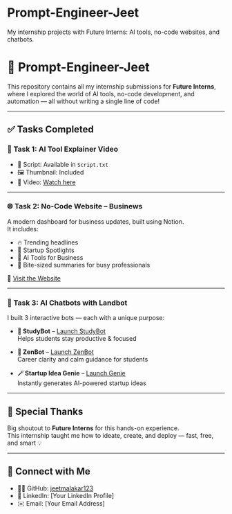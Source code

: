 # Prompt-Engineer-Jeet
My internship projects with Future Interns: AI tools, no-code websites, and chatbots.

# 🚀 Prompt-Engineer-Jeet

This repository contains all my internship submissions for **Future Interns**, where I explored the world of AI tools, no-code development, and automation — all without writing a single line of code!

---

## ✅ Tasks Completed

### 🎯 Task 1: AI Tool Explainer Video  
- 📜 Script: Available in `Script.txt`  
- 🖼️ Thumbnail: Included  
- 🎥 Video: [Watch here](https://drive.google.com/file/d/1DZeBdt5oIJRurVfUCo-0JYhquqzfityH/view?usp=drivesdk)

---

### 🌐 Task 2: No-Code Website – **Businews**  
A modern dashboard for business updates, built using Notion.  
It includes:
- 🔥 Trending headlines  
- 🚀 Startup Spotlights  
- 🤖 AI Tools for Business  
- 🧠 Bite-sized summaries for busy professionals  

🔗 [Visit the Website](https://temporal-longan-24a.notion.site/Businews-237d76f99cd580d6b036e95135472c36)

---

### 🤖 Task 3: AI Chatbots with Landbot  
I built 3 interactive bots — each with a unique purpose:

- **🧠 StudyBot** – [Launch StudyBot](https://landbot.online/v3/H-3057826-S44BIHA62TZ82983/index.html)  
  Helps students stay productive & focused  

- **🧘 ZenBot** – [Launch ZenBot](https://landbot.online/v3/H-3057837-4KGHD34EZORT7WJ5/index.html)  
  Career clarity and calm guidance for students  

- **🪄 Startup Idea Genie** – [Launch Genie](https://landbot.online/v3/H-3057703-STKG7UXHKWGJNMNK/index.html)  
  Instantly generates AI-powered startup ideas  

---

## 🙌 Special Thanks

Big shoutout to **Future Interns** for this hands-on experience.  
This internship taught me how to ideate, create, and deploy — fast, free, and smart 💡

---

## 🔗 Connect with Me

- 🧑‍💻 GitHub: [jeetmalakar123](https://github.com/jeetmalakar123)  
- 💼 LinkedIn: [Your LinkedIn Profile]  
- ✉️ Email: [Your Email Address]
